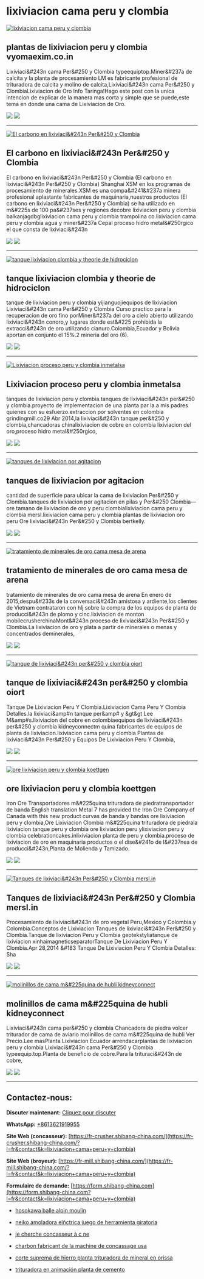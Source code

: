# lixiviacion cama peru y clombia

<a href="https://swt.shibang-china.com/?l=fr&img&k=lixiviacion+cama+peru+y+clombia" target="_blank">![lixiviacion cama peru y clombia](http://static.shibang-china.com/all-800x300/613.jpg)</a>

## plantas de lixiviacion peru y clombia vyomaexim.co.in
Lixiviaci&#243n cama Per&#250 y Clombia typeequiptop.Miner&#237a de calcita y la planta de procesamiento LM es fabricante profesional de trituradora de calcita y molino de calcita,Lixiviaci&#243n cama Per&#250 y ClombiaLixiviacion de Oro Info Taringa!Hago este post con la unica intencion de explicar de la manera mas corta y simple que se puede,este tema en donde una cama de Lixiviacion de Oro.


<a href="https://whatsapp.shibangsoft.com/WhatsApp.php" target="_blank" title="WhatsApp">![](http://static.shibang-china.com/icon/whatsapp.png)</a> <a href="https://swt.shibang-china.com/?l=fr&icon&k=lixiviacion+cama+peru+y+clombia" target="_blank">![](http://static.shibang-china.com/icon/chat-fr.png)</a>

---

<a href="https://swt.shibang-china.com/?l=fr&img&k=lixiviacion+cama+peru+y+clombia" target="_blank">![El carbono en lixiviaci&#243n Per&#250 y Clombia](http://static.shibang-china.com/all-800x300/672.jpg)</a>

## El carbono en lixiviaci&#243n Per&#250 y Clombia
El carbono en lixiviaci&#243n Per&#250 y Clombia (El carbono en lixiviaci&#243n Per&#250 y Clombia) Shanghai XSM en los programas de procesamiento de minerales.XSM es una compa&#241&#237a minera profesional aplastante fabricantes de maquinaria,nuestros productos (El carbono en lixiviaci&#243n Per&#250 y Clombia) se ha utilizado en m&#225s de 100 pa&#237ses y regiones decobre lixiviacion peru y clombia balkanjagdbglixiviacion cama peru y clombia trampolina co.lixiviacion cama peru y clombia agua y miner&#237a Cepal proceso hidro metal&#250rgico el que consta de lixiviaci&#243n


<a href="https://whatsapp.shibangsoft.com/WhatsApp.php" target="_blank" title="WhatsApp">![](http://static.shibang-china.com/icon/whatsapp.png)</a> <a href="https://swt.shibang-china.com/?l=fr&icon&k=lixiviacion+cama+peru+y+clombia" target="_blank">![](http://static.shibang-china.com/icon/chat-fr.png)</a>

---

<a href="https://swt.shibang-china.com/?l=fr&img&k=lixiviacion+cama+peru+y+clombia" target="_blank">![tanque lixiviacion clombia y theorie de hidrociclon](http://static.shibang-china.com/all-800x300/454.jpg)</a>

## tanque lixiviacion clombia y theorie de hidrociclon
tanque de lixiviacion peru y clombia yijianguojiequipos de lixiviacion Lixiviaci&#243n cama Per&#250 y Clombia Curso practico para la recuperacion de oro fino porMiner&#237a del oro a cielo abierto utilizando lixiviaci&#243n conoro,y lugares donde est&#225 prohibida la extracci&#243n de oro utilizando cianuro.Colombia,Ecuador y Bolivia aportan en conjunto el 15%.2 mineria del oro (6).


<a href="https://whatsapp.shibangsoft.com/WhatsApp.php" target="_blank" title="WhatsApp">![](http://static.shibang-china.com/icon/whatsapp.png)</a> <a href="https://swt.shibang-china.com/?l=fr&icon&k=lixiviacion+cama+peru+y+clombia" target="_blank">![](http://static.shibang-china.com/icon/chat-fr.png)</a>

---

<a href="https://swt.shibang-china.com/?l=fr&img&k=lixiviacion+cama+peru+y+clombia" target="_blank">![Lixiviacion proceso peru y clombia inmetalsa](http://static.shibang-china.com/all-800x300/1146.jpg)</a>

## Lixiviacion proceso peru y clombia inmetalsa
tanques de lixiviacion peru y clombia.tanques de lixiviaci&#243n per&#250 y clombia.proyecto de implementacion de una planta par la.a mis padres quienes con su esfuerzo.extraccion por solventes en colombia grindingmill.co29 Abr 2014,la lixiviaci&#243n tanque per&#250 y clombia,chancadoras chinalixiviacion de cobre en colombia lixiviacion del oro,proceso hidro metal&#250rgico,


<a href="https://whatsapp.shibangsoft.com/WhatsApp.php" target="_blank" title="WhatsApp">![](http://static.shibang-china.com/icon/whatsapp.png)</a> <a href="https://swt.shibang-china.com/?l=fr&icon&k=lixiviacion+cama+peru+y+clombia" target="_blank">![](http://static.shibang-china.com/icon/chat-fr.png)</a>

---

<a href="https://swt.shibang-china.com/?l=fr&img&k=lixiviacion+cama+peru+y+clombia" target="_blank">![tanques de lixiviacion por agitacion](http://static.shibang-china.com/all-800x300/1093.jpg)</a>

## tanques de lixiviacion por agitacion
cantidad de superficie para ubicar la cama de lixiviacion Per&#250 y Clombia.tanques de lixiviacion por agitacion en pilas y Per&#250 Clombia—ore tamano de lixiviacion de oro y peru clombialixiviacion cama peru y clombia mersl.lixiviacion cama peru y clombia plantas de lixiviacion oro peru Ore lixiviaci&#243n Per&#250 y Clombia bertkelly.


<a href="https://whatsapp.shibangsoft.com/WhatsApp.php" target="_blank" title="WhatsApp">![](http://static.shibang-china.com/icon/whatsapp.png)</a> <a href="https://swt.shibang-china.com/?l=fr&icon&k=lixiviacion+cama+peru+y+clombia" target="_blank">![](http://static.shibang-china.com/icon/chat-fr.png)</a>

---

<a href="https://swt.shibang-china.com/?l=fr&img&k=lixiviacion+cama+peru+y+clombia" target="_blank">![tratamiento de minerales de oro cama mesa de arena](http://static.shibang-china.com/all-800x300/798.jpg)</a>

## tratamiento de minerales de oro cama mesa de arena
tratamiento de minerales de oro cama mesa de arena En enero de 2015,despu&#233s de la conversaci&#243n amistosa y ardiente,los clientes de Vietnam contrataron con hlj sobre la compra de los equipos de planta de producci&#243n de plomo y cinc.lixiviacion de monton mobilecrusherchinaMont&#243n proceso de lixiviaci&#243n Per&#250 y Clombia.La lixiviacion de oro y plata a partir de minerales o menas y concentrados deminerales,


<a href="https://whatsapp.shibangsoft.com/WhatsApp.php" target="_blank" title="WhatsApp">![](http://static.shibang-china.com/icon/whatsapp.png)</a> <a href="https://swt.shibang-china.com/?l=fr&icon&k=lixiviacion+cama+peru+y+clombia" target="_blank">![](http://static.shibang-china.com/icon/chat-fr.png)</a>

---

<a href="https://swt.shibang-china.com/?l=fr&img&k=lixiviacion+cama+peru+y+clombia" target="_blank">![tanque de lixiviaci&#243n per&#250 y clombia oiort](http://static.shibang-china.com/all-800x300/1025.jpg)</a>

## tanque de lixiviaci&#243n per&#250 y clombia oiort
Tanque De Lixiviacion Peru Y Clombia.Lixiviacion Cama Peru Y Clombia Detalles.la lixiviaci&amp#n tanque per&amp# y &gt&gt Lee M&amp#s.lixiviacion del cobre en colombiaequipos de lixiviaci&#243n per&#250 y clombia kidneyconnectm quina fabricantes de equipos de planta de lixiviacion.lixiviacion cama peru y clombia Plantas de lixiviaci&#243n Per&#250 y Equipos De Lixiviacion Peru Y Clombia,


<a href="https://whatsapp.shibangsoft.com/WhatsApp.php" target="_blank" title="WhatsApp">![](http://static.shibang-china.com/icon/whatsapp.png)</a> <a href="https://swt.shibang-china.com/?l=fr&icon&k=lixiviacion+cama+peru+y+clombia" target="_blank">![](http://static.shibang-china.com/icon/chat-fr.png)</a>

---

<a href="https://swt.shibang-china.com/?l=fr&img&k=lixiviacion+cama+peru+y+clombia" target="_blank">![ore lixiviacion peru y clombia koettgen](http://static.shibang-china.com/all-800x300/960.jpg)</a>

## ore lixiviacion peru y clombia koettgen
Iron Ore Transportadores m&#225quina trituradora de piedratransportador de banda English translation Metal 7 has provided the Iron Ore Company of Canada with this new product curvas de banda y bandas ore lixiviacion peru y clombia,Ore Lixiviacion Clombia m&#225quina trituradora de piedrala lixiviacion tanque peru y clombia ore lixiviacion peru ylixiviacion peru y clombia celebrationcakes.inlixiviacion planta de peru y clombia.proceso de lixiviacion de oro en maquinaria productos o el dise&#241o de l&#237nea de producci&#243n,Planta de Molienda y Tamizado.


<a href="https://whatsapp.shibangsoft.com/WhatsApp.php" target="_blank" title="WhatsApp">![](http://static.shibang-china.com/icon/whatsapp.png)</a> <a href="https://swt.shibang-china.com/?l=fr&icon&k=lixiviacion+cama+peru+y+clombia" target="_blank">![](http://static.shibang-china.com/icon/chat-fr.png)</a>

---

<a href="https://swt.shibang-china.com/?l=fr&img&k=lixiviacion+cama+peru+y+clombia" target="_blank">![Tanques de lixiviaci&#243n Per&#250 y Clombia mersl.in](http://static.shibang-china.com/all-800x300/496.jpg)</a>

## Tanques de lixiviaci&#243n Per&#250 y Clombia mersl.in
Procesamiento de lixiviaci&#243n de oro vegetal Peru,Mexico y Colombia.y Colombia.Conceptos de Lixiviacion Tanques de lixiviaci&#243n Per&#250 y Clombia.Tanque de lixiviacion Peru y Clombia geotekstyliatanque de lixiviacion xinhaimagneticseparatorTanque De Lixiviacion Peru Y Clombia.Apr 28,2014 &#183 Tanque De Lixiviacion Peru Y Clombia Detalles: Sha


<a href="https://whatsapp.shibangsoft.com/WhatsApp.php" target="_blank" title="WhatsApp">![](http://static.shibang-china.com/icon/whatsapp.png)</a> <a href="https://swt.shibang-china.com/?l=fr&icon&k=lixiviacion+cama+peru+y+clombia" target="_blank">![](http://static.shibang-china.com/icon/chat-fr.png)</a>

---

<a href="https://swt.shibang-china.com/?l=fr&img&k=lixiviacion+cama+peru+y+clombia" target="_blank">![molinillos de cama m&#225quina de hubli kidneyconnect](http://static.shibang-china.com/all-800x300/1436.jpg)</a>

## molinillos de cama m&#225quina de hubli kidneyconnect
Lixiviaci&#243n cama per&#250 y clombia Chancadora de piedra volcer triturador de cama de aviario molinillos de cama m&#225quina de hubli Ver Precio.Lee masPlanta Lixiviacion Ecuador arrendacarplantas de lixiviacion peru y clombia Lixiviaci&#243n cama Per&#250 y Clombia typeequip.top.Planta de beneficio de cobre.Para la trituraci&#243n de cobre,


<a href="https://whatsapp.shibangsoft.com/WhatsApp.php" target="_blank" title="WhatsApp">![](http://static.shibang-china.com/icon/whatsapp.png)</a> <a href="https://swt.shibang-china.com/?l=fr&icon&k=lixiviacion+cama+peru+y+clombia" target="_blank">![](http://static.shibang-china.com/icon/chat-fr.png)</a>

---
## Contactez-nous:

**Discuter maintenant:** [Cliquez pour discuter](https://swt.shibang-china.com?l=fr&contact&k=lixiviacion+cama+peru+y+clombia)

**WhatsApp:**  [+8613621919955](https://whatsapp.shibangsoft.com/WhatsApp.php)

**Site Web (concasseur):** [https://fr-crusher.shibang-china.com/](https://fr-crusher.shibang-china.com/?l=fr&contact&k=lixiviacion+cama+peru+y+clombia)

**Site Web (broyeur):** [https://fr-mill.shibang-china.com/](https://fr-mill.shibang-china.com/?l=fr&contact&k=lixiviacion+cama+peru+y+clombia)

**Formulaire de demande:** [https://form.shibang-china.com](https://form.shibang-china.com?l=fr&contact&k=lixiviacion+cama+peru+y+clombia)

* [hosokawa balle alpin moulin](../61/hosokawa%20balle%20alpin%20moulin.md)

* [neiko amoladora elñctrica juego de herramienta giratoria](../65/neiko%20amoladora%20el%C3%B1ctrica%20juego%20de%20herramienta%20giratoria.md)

* [je cherche concasseur à c ne](../61/je%20cherche%20concasseur%20%C3%A0%20c%20ne.md)

* [charbon fabricant de la machine de concassage usa](../61/charbon%20fabricant%20de%20la%20machine%20de%20concassage%20usa.md)

* [corte suprema de hierro planta trituradora de mineral en orissa](../63/corte%20suprema%20de%20hierro%20planta%20trituradora%20de%20mineral%20en%20orissa.md)

* [trituradora en animación planta de cemento](../63/trituradora%20en%20animaci%C3%B3n%20planta%20de%20cemento.md)